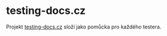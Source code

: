 # testing-docs.cz

Projekt [testing-docs.cz](https://testing-docs.cz/index.html) složí jako pomůcka pro každého testera.
